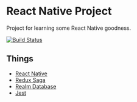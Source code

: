 # React Native Project

Project for learning some React Native goodness.

[![Build Status](https://cloud.drone.io/api/badges/onnenon/kite_native/status.svg)](https://cloud.drone.io/onnenon/kite_native)

## Things

- [React Native](https://facebook.github.io/react-native/docs/0.59/getting-started)
- [Redux Saga](https://redux-saga.js.org/)
- [Realm Database](https://realm.io/products/realm-database)
- [Jest](https://jestjs.io/)
